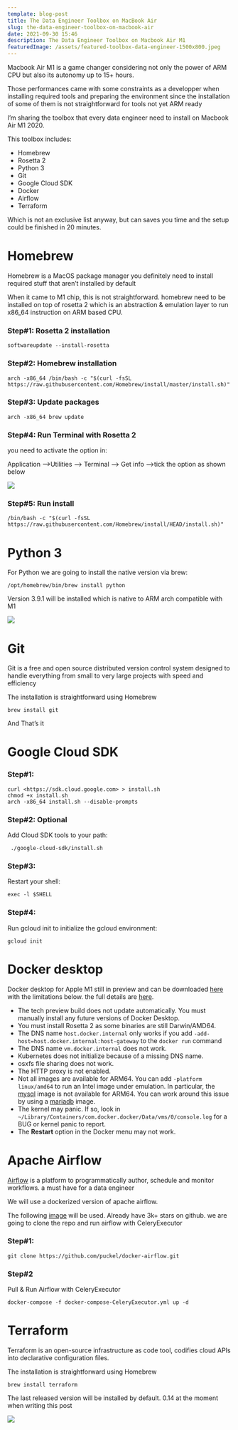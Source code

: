 ```yaml
---
template: blog-post
title: The Data Engineer Toolbox on MacBook Air
slug: the-data-engineer-toolbox-on-macbook-air
date: 2021-09-30 15:46
description: The Data Engineer Toolbox on Macbook Air M1
featuredImage: /assets/featured-toolbox-data-engineer-1500x800.jpeg
---
```

Macbook Air M1 is a game changer considering not only the power of ARM CPU but also its autonomy up to 15+ hours.

Those performances came with some constraints as a developper when installing required tools and preparing the environment since the installation of some of them is not straightforward for tools not yet ARM ready

I’m sharing the toolbox that every data engineer need to install on Macbook Air M1 2020.

This toolbox includes:

* Homebrew
* Rosetta 2
* Python 3
* Git
* Google Cloud SDK
* Docker
* Airflow
* Terraform

Which is not an exclusive list anyway, but can saves you time and the setup could be finished in 20 minutes.

# Homebrew

Homebrew is a MacOS package manager you definitely need to install required stuff that aren’t installed by default

When it came to M1 chip, this is not straightforward. homebrew need to be installed on top of rosetta 2 which is an abstraction & emulation layer to run x86_64 instruction on ARM based CPU.

### Step#1: Rosetta 2 installation

```
softwareupdate --install-rosetta
```

### Step#2: Homebrew installation

```
arch -x86_64 /bin/bash -c "$(curl -fsSL https://raw.githubusercontent.com/Homebrew/install/master/install.sh)"
```

### Step#3: Update packages

```
arch -x86_64 brew update
```

### Step#4: Run Terminal with Rosetta 2

you need to activate the option in:

Application —>Utilities —> Terminal —> Get info —>tick the option as shown below



![](https://mrekaya.com/wp-content/uploads/2021/02/terminal-macbookpro-130x300.png)

### Step#5: Run install

```
/bin/bash -c "$(curl -fsSL https://raw.githubusercontent.com/Homebrew/install/HEAD/install.sh)"
```

# Python 3

For Python we are going to install the native version via brew:

```
/opt/homebrew/bin/brew install python
```

Version 3.9.1 will be installed which is native to ARM arch compatible with M1



![](https://mrekaya.com/wp-content/uploads/2021/02/python39-1024x321.png)

# Git

Git is a free and open source distributed version control system designed to handle everything from small to very large projects with speed and efficiency

The installation is straightforward using Homebrew

```
brew install git
```

And That’s it

# Google Cloud SDK

### Step#1:

```
curl <https://sdk.cloud.google.com> > install.sh
chmod +x install.sh
arch -x86_64 install.sh --disable-prompts
```

### Step#2: Optional

Add Cloud SDK tools to your path:

```
 ./google-cloud-sdk/install.sh
```

### Step#3:

Restart your shell:

```
exec -l $SHELL
```

### Step#4:

Run gcloud init to initialize the gcloud environment:

```
gcloud init
```

# Docker desktop

Docker desktop for Apple M1 still in preview and can be downloaded [here](https://www.notion.so/Setup-MacBook-M1-7241924a04ce40f494185928ef0bc0c5) with the limitations below. the full details are [here](https://www.notion.so/Setup-MacBook-M1-7241924a04ce40f494185928ef0bc0c5).

* The tech preview build does not update automatically. You must manually install any future versions of Docker Desktop.
* You must install Rosetta 2 as some binaries are still Darwin/AMD64.
* The DNS name `host.docker.internal` only works if you add `-add-host=host.docker.internal:host-gateway` to the `docker run` command
* The DNS name `vm.docker.internal` does not work.
* Kubernetes does not initialize because of a missing DNS name.
* osxfs file sharing does not work.
* The HTTP proxy is not enabled.
* Not all images are available for ARM64. You can add `-platform linux/amd64` to run an Intel image under emulation. In particular, the [mysql](https://hub.docker.com/_/mysql?tab=tags&page=1&ordering=last_updated) image is not available for ARM64. You can work around this issue by using a [mariadb](https://hub.docker.com/_/mariadb?tab=tags&page=1&ordering=last_updated) image.
* The kernel may panic. If so, look in `~/Library/Containers/com.docker.docker/Data/vms/0/console.log` for a BUG or kernel panic to report.
* The **Restart** option in the Docker menu may not work.

# Apache Airflow

[Airflow](https://airflow.apache.org/docs/apache-airflow/stable/index.html) is a platform to programmatically author, schedule and monitor workflows. a must have for a data engineer

We will use a dockerized version of apache airflow.

The following [image](https://github.com/puckel/docker-airflow) will be used. Already have 3k+ stars on github. we are going to clone the repo and run airflow with CeleryExecutor

### Step#1:

```
git clone https://github.com/puckel/docker-airflow.git
```

### Step#2

Pull & Run Airflow with CeleryExecutor

```
docker-compose -f docker-compose-CeleryExecutor.yml up -d
```

# Terraform

Terraform is an open-source infrastructure as code tool, codifies cloud APIs into declarative configuration files.

The installation is straightforward using Homebrew

```
brew install terraform
```

The last released version will be installed by default. 0.14 at the moment when writing this post



![](https://mrekaya.com/wp-content/uploads/2021/02/terraform-1024x138.png)



[](https://mrekaya.com/the-data-engineer-toolbox-on-macbook-air/# "Facebook")[](https://mrekaya.com/the-data-engineer-toolbox-on-macbook-air/# "Twitter")